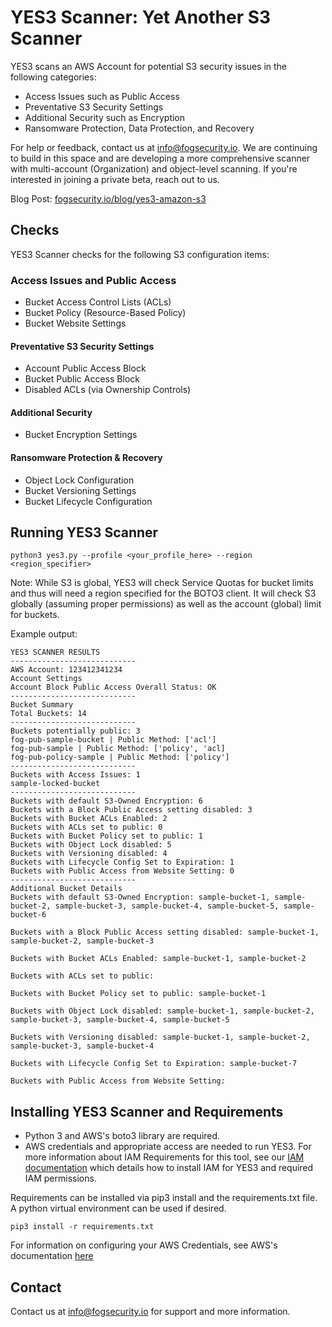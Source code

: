 # YES3 Scanner: Yet Another S3 Scanner

YES3 scans an AWS Account for potential S3 security issues in the following categories:

* Access Issues such as Public Access
* Preventative S3 Security Settings
* Additional Security such as Encryption
* Ransomware Protection, Data Protection, and Recovery

For help or feedback, contact us at [info@fogsecurity.io](mailto:info@fogsecurity.io).  We are continuing to build in this space and are developing a more comprehensive scanner with multi-account (Organization) and object-level scanning.  If you're interested in joining a private beta, reach out to us.

Blog Post: [fogsecurity.io/blog/yes3-amazon-s3](http://www.fogsecurity.io/blog/yes3-amazon-s3)

## Checks

YES3 Scanner checks for the following S3 configuration items:

### Access Issues and Public Access
- Bucket Access Control Lists (ACLs)
- Bucket Policy (Resource-Based Policy)
- Bucket Website Settings

#### Preventative S3 Security Settings
- Account Public Access Block
- Bucket Public Access Block
- Disabled ACLs (via Ownership Controls)

#### Additional Security
- Bucket Encryption Settings

#### Ransomware Protection & Recovery
- Object Lock Configuration
- Bucket Versioning Settings
- Bucket Lifecycle Configuration

## Running YES3 Scanner

```
python3 yes3.py --profile <your_profile_here> --region <region_specifier>
```

Note: While S3 is global, YES3 will check Service Quotas for bucket limits and thus will need a region specified for the BOTO3 client.  It will check S3 globally (assuming proper permissions) as well as the account (global) limit for buckets.

Example output:

```
YES3 SCANNER RESULTS
----------------------------
AWS Account: 123412341234
Account Settings
Account Block Public Access Overall Status: OK
----------------------------
Bucket Summary
Total Buckets: 14
----------------------------
Buckets potentially public: 3
fog-pub-sample-bucket | Public Method: ['acl']
fog-pub-sample | Public Method: ['policy', 'acl]
fog-pub-policy-sample | Public Method: ['policy']
----------------------------
Buckets with Access Issues: 1
sample-locked-bucket
----------------------------
Buckets with default S3-Owned Encryption: 6
Buckets with a Block Public Access setting disabled: 3
Buckets with Bucket ACLs Enabled: 2
Buckets with ACLs set to public: 0
Buckets with Bucket Policy set to public: 1
Buckets with Object Lock disabled: 5
Buckets with Versioning disabled: 4
Buckets with Lifecycle Config Set to Expiration: 1
Buckets with Public Access from Website Setting: 0
----------------------------
Additional Bucket Details
Buckets with default S3-Owned Encryption: sample-bucket-1, sample-bucket-2, sample-bucket-3, sample-bucket-4, sample-bucket-5, sample-bucket-6

Buckets with a Block Public Access setting disabled: sample-bucket-1, sample-bucket-2, sample-bucket-3

Buckets with Bucket ACLs Enabled: sample-bucket-1, sample-bucket-2

Buckets with ACLs set to public: 

Buckets with Bucket Policy set to public: sample-bucket-1

Buckets with Object Lock disabled: sample-bucket-1, sample-bucket-2, sample-bucket-3, sample-bucket-4, sample-bucket-5

Buckets with Versioning disabled: sample-bucket-1, sample-bucket-2, sample-bucket-3, sample-bucket-4

Buckets with Lifecycle Config Set to Expiration: sample-bucket-7

Buckets with Public Access from Website Setting: 

``` 

## Installing YES3 Scanner and Requirements

- Python 3 and AWS's boto3 library are required.
- AWS credentials and appropriate access are needed to run YES3.  For more information about IAM Requirements for this tool, see our [IAM documentation](iam/iam.md) which details how to install IAM for YES3 and required IAM permissions.

Requirements can be installed via pip3 install and the requirements.txt file. A python virtual environment can be used if desired.

```
pip3 install -r requirements.txt
```

For information on configuring your AWS Credentials, see AWS's documentation [here](https://docs.aws.amazon.com/cli/latest/userguide/getting-started-quickstart.html)

## Contact

Contact us at info@fogsecurity.io for support and more information.
